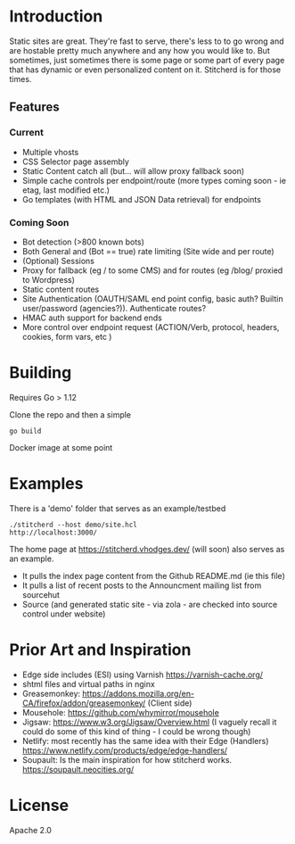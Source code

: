 # Introduction

Static sites are great. They're fast to serve, there's less to to go wrong and are hostable 
pretty much anywhere and any how you would like to.  But sometimes,  just sometimes there is
some page or some part of every page that has dynamic or even personalized content on it. 
Stitcherd is for those times.

## Features

### Current

  * Multiple vhosts
  * CSS Selector page assembly
  * Static Content catch all (but... will allow proxy fallback soon)
  * Simple cache controls per endpoint/route (more types coming soon - ie etag, last modified etc.)
  * Go templates (with HTML and JSON Data retrieval) for endpoints

### Coming Soon

  * Bot detection (>800 known bots)
  * Both General and (Bot == true) rate limiting (Site wide and per route)
  * (Optional) Sessions 
  * Proxy for fallback (eg / to some CMS) and for routes (eg /blog/ proxied to Wordpress)
  * Static content routes
  * Site Authentication (OAUTH/SAML end point config, basic auth?  Builtin user/password (agencies?)). Authenticate routes?
  * HMAC auth support for backend ends
  * More control over endpoint request (ACTION/Verb, protocol, headers, cookies, form vars, etc )

# Building

Requires Go > 1.12 

Clone the repo and then a simple 

``` 
go build 
```

Docker image at some point

# Examples

There is a 'demo' folder that serves as an example/testbed

```
./stitcherd --host demo/site.hcl
http://localhost:3000/
```

The home page at https://stitcherd.vhodges.dev/ (will soon) also serves as an example.

* It pulls the index page content from the Github README.md (ie this file)
* It pulls a list of recent posts to the Announcment mailing list from sourcehut
* Source (and generated static site - via zola - are checked into source control under website)

# Prior Art and Inspiration

* Edge side includes (ESI) using Varnish https://varnish-cache.org/
* shtml files and virtual paths in nginx
* Greasemonkey: https://addons.mozilla.org/en-CA/firefox/addon/greasemonkey/ (Client side)
* Mousehole: https://github.com/whymirror/mousehole
* Jigsaw: https://www.w3.org/Jigsaw/Overview.html (I vaguely recall it could do some of this kind of thing - I could be wrong though)
* Netlify: most recently has the same idea with their Edge (Handlers) https://www.netlify.com/products/edge/edge-handlers/
* Soupault: Is the main inspiration for how stitcherd works. https://soupault.neocities.org/ 

# License

Apache 2.0

